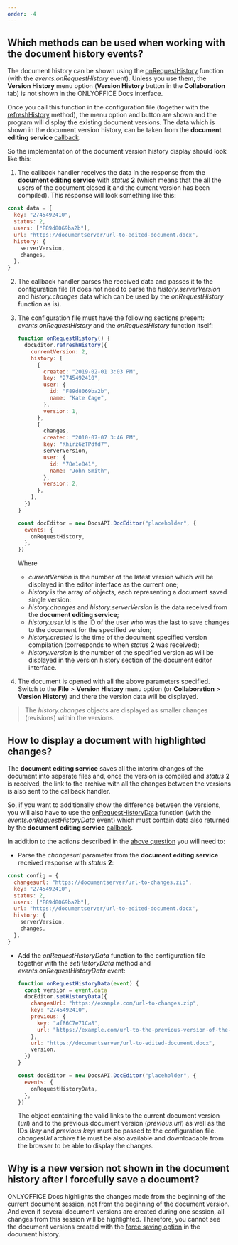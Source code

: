 ```yaml
---
order: -4
---
```


## Which methods can be used when working with the document history events?

The document history can be shown using the [onRequestHistory](../../../Usage%20API/Config/Events/index.md#onrequesthistory) function (with the *events.onRequestHistory* event). Unless you use them, the **Version History** menu option (**Version History** button in the **Collaboration** tab) is not shown in the ONLYOFFICE Docs interface.

Once you call this function in the configuration file (together with the [refreshHistory](../../../Usage%20API/Methods/index.md#refreshhistory) method), the menu option and button are shown and the program will display the existing document versions. The data which is shown in the document version history, can be taken from the **document editing service** [callback](../../../Usage%20API/Callback%20handler/index.md#status-2-3).

So the implementation of the document version history display should look like this:

1. The callback handler receives the data in the response from the **document editing service** with *status* **2** (which means that the all the users of the document closed it and the current version has been compiled). This response will look something like this:

``` javascript
const data = {
  key: "2745492410",
  status: 2,
  users: ["F89d8069ba2b"],
  url: "https://documentserver/url-to-edited-document.docx",
  history: {
    serverVersion,
    changes,
  },
}
  ```

2. The callback handler parses the received data and passes it to the configuration file (it does not need to parse the *history.serverVersion* and *history.changes* data which can be used by the *onRequestHistory* function as is).

3. The configuration file must have the following sections present: *events.onRequestHistory* and the *onRequestHistory* function itself:

     ``` javascript
     function onRequestHistory() {
       docEditor.refreshHistory({
         currentVersion: 2,
         history: [
           {
             created: "2019-02-01 3:03 PM",
             key: "2745492410",
             user: {
               id: "F89d8069ba2b",
               name: "Kate Cage",
             },
             version: 1,
           },
           {
             changes,
             created: "2010-07-07 3:46 PM",
             key: "Khirz6zTPdfd7",
             serverVersion,
             user: {
               id: "78e1e841",
               name: "John Smith",
             },
             version: 2,
           },
         ],
       })
     }
     
     const docEditor = new DocsAPI.DocEditor("placeholder", {
       events: {
         onRequestHistory,
       },
     })
     ```

   Where

   - *currentVersion* is the number of the latest version which will be displayed in the editor interface as the current one;
   - *history* is the array of objects, each representing a document saved single version:
    - *history.changes* and *history.serverVersion* is the data received from the **document editing service**;
    - *history.user.id* is the ID of the user who was the last to save changes to the document for the specified version;
    - *history.created* is the time of the document specified version compilation (corresponds to when *status* **2** was received);
    - *history.version* is the number of the specified version as will be displayed in the version history section of the document editor interface.

4. The document is opened with all the above parameters specified. Switch to the **File** > **Version History** menu option (or **Collaboration** > **Version History**) and there the version data will be displayed.

> The *history.changes* objects are displayed as smaller changes (revisions) within the versions.

## How to display a document with highlighted changes?

The **document editing service** saves all the interim changes of the document into separate files and, once the version is compiled and *status* **2** is received, the link to the archive with all the changes between the versions is also sent to the callback handler.

So, if you want to additionally show the difference between the versions, you will also have to use the [onRequestHistoryData](../../../Usage%20API/Config/Events/index.md#onrequesthistorydata) function (with the *events.onRequestHistoryData* event) which must contain data also returned by the **document editing service** [callback](../../../Usage%20API/Callback%20handler/index.md#changeshistory).

In addition to the actions described in the [above question](#which-methods-can-be-used-when-working-with-the-document-history-events) you will need to:

- Parse the *changesurl* parameter from the **document editing service** received response with *status* **2**:

``` javascript
const config = {
  changesurl: "https://documentserver/url-to-changes.zip",
  key: "2745492410",
  status: 2,
  users: ["F89d8069ba2b"],
  url: "https://documentserver/url-to-edited-document.docx",
  history: {
    serverVersion,
    changes,
  },
}
```
  * Add the *onRequestHistoryData* function to the configuration file together with the *setHistoryData* method and *events.onRequestHistoryData* event:

    ``` javascript
    function onRequestHistoryData(event) {
      const version = event.data
      docEditor.setHistoryData({
        changesUrl: "https://example.com/url-to-changes.zip",
        key: "2745492410",
        previous: {
          key: "af86C7e71Ca8",
          url: "https://example.com/url-to-the-previous-version-of-the-document.docx",
        },
        url: "https://documentserver/url-to-edited-document.docx",
        version,
      })
    }
    
    const docEditor = new DocsAPI.DocEditor("placeholder", {
      events: {
        onRequestHistoryData,
      },
    })
    ```
    The object containing the valid links to the current document version (*url*) and to the previous document version (*previous.url*) as well as the IDs (*key* and *previous.key*) must be passed to the configuration file. *changesUrl* archive file must be also available and downloadable from the browser to be able to display the changes.

## Why is a new version not shown in the document history after I forcefully save a document?

ONLYOFFICE Docs highlights the changes made from the beginning of the current document session, not from the beginning of the document version. And even if several document versions are created during one session, all changes from this session will be highlighted. Therefore, you cannot see the document versions created with the [force saving option](../../../Get%20Started/How%20It%20Works/Saving%20file/index.md#force-saving) in the document history.
